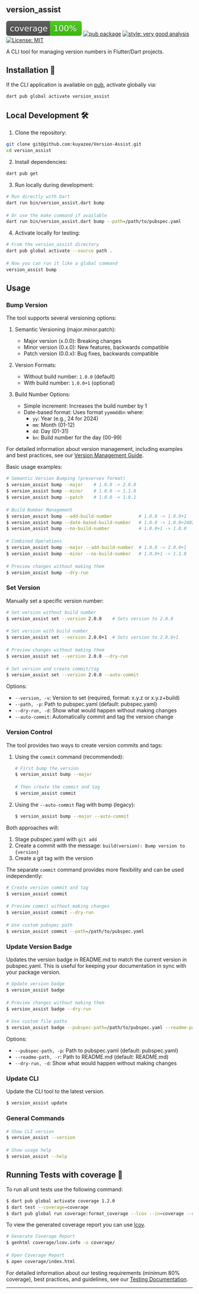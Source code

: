 ## version_assist

![coverage][coverage_badge]
[![pub package][pub_version_badge]][pub_package_link]
[![style: very good analysis][very_good_analysis_badge]][very_good_analysis_link]
[![License: MIT][license_badge]][license_link]

A CLI tool for managing version numbers in Flutter/Dart projects.

## Installation 🚀

If the CLI application is available on [pub](https://pub.dev), activate globally via:

```sh
dart pub global activate version_assist
```

## Local Development 🛠️

1. Clone the repository:

```sh
git clone git@github.com:kuyazee/Version-Assist.git
cd version_assist
```

2. Install dependencies:

```sh
dart pub get
```

3. Run locally during development:

```sh
# Run directly with Dart
dart run bin/version_assist.dart bump

# Or use the make command if available
dart run bin/version_assist.dart bump --path=/path/to/pubspec.yaml
```

4. Activate locally for testing:

```sh
# From the version_assist directory
dart pub global activate --source path .

# Now you can run it like a global command
version_assist bump
```

## Usage

### Bump Version

The tool supports several versioning options:

1. Semantic Versioning (major.minor.patch):

   - Major version (x.0.0): Breaking changes
   - Minor version (0.x.0): New features, backwards compatible
   - Patch version (0.0.x): Bug fixes, backwards compatible

2. Version Formats:

   - Without build number: `1.0.0` (default)
   - With build number: `1.0.0+1` (optional)

3. Build Number Options:
   - Simple increment: Increases the build number by 1
   - Date-based format: Uses format `yymmddbn` where:
     - `yy`: Year (e.g., 24 for 2024)
     - `mm`: Month (01-12)
     - `dd`: Day (01-31)
     - `bn`: Build number for the day (00-99)

For detailed information about version management, including examples and best practices, see our [Version Management Guide](docs/version_management.md).

Basic usage examples:

```sh
# Semantic Version Bumping (preserves format)
$ version_assist bump --major    # 1.0.0 -> 2.0.0
$ version_assist bump --minor    # 1.0.0 -> 1.1.0
$ version_assist bump --patch    # 1.0.0 -> 1.0.1

# Build Number Management
$ version_assist bump --add-build-number          # 1.0.0 -> 1.0.0+1
$ version_assist bump --date-based-build-number   # 1.0.0 -> 1.0.0+24020800
$ version_assist bump --no-build-number           # 1.0.0+1 -> 1.0.0

# Combined Operations
$ version_assist bump --major --add-build-number  # 1.0.0 -> 2.0.0+1
$ version_assist bump --minor --no-build-number   # 1.0.0+1 -> 1.1.0

# Preview changes without making them
$ version_assist bump --dry-run
```

### Set Version

Manually set a specific version number:

```sh
# Set version without build number
$ version_assist set --version 2.0.0    # Sets version to 2.0.0

# Set version with build number
$ version_assist set --version 2.0.0+1  # Sets version to 2.0.0+1

# Preview changes without making them
$ version_assist set --version 2.0.0 --dry-run

# Set version and create commit/tag
$ version_assist set --version 2.0.0 --auto-commit
```

Options:

- `--version, -v`: Version to set (required, format: x.y.z or x.y.z+build)
- `--path, -p`: Path to pubspec.yaml (default: pubspec.yaml)
- `--dry-run, -d`: Show what would happen without making changes
- `--auto-commit`: Automatically commit and tag the version change

### Version Control

The tool provides two ways to create version commits and tags:

1. Using the `commit` command (recommended):

   ```sh
   # First bump the version
   $ version_assist bump --major

   # Then create the commit and tag
   $ version_assist commit
   ```

2. Using the `--auto-commit` flag with bump (legacy):
   ```sh
   $ version_assist bump --major --auto-commit
   ```

Both approaches will:

1. Stage pubspec.yaml with `git add`
2. Create a commit with the message: `build(version): Bump version to {version}`
3. Create a git tag with the version

The separate `commit` command provides more flexibility and can be used independently:

```sh
# Create version commit and tag
$ version_assist commit

# Preview commit without making changes
$ version_assist commit --dry-run

# Use custom pubspec path
$ version_assist commit --path=/path/to/pubspec.yaml
```

### Update Version Badge

Updates the version badge in README.md to match the current version in pubspec.yaml. This is useful for keeping your documentation in sync with your package version.

```sh
# Update version badge
$ version_assist badge

# Preview changes without making them
$ version_assist badge --dry-run

# Use custom file paths
$ version_assist badge --pubspec-path=/path/to/pubspec.yaml --readme-path=/path/to/README.md
```

Options:

- `--pubspec-path, -p`: Path to pubspec.yaml (default: pubspec.yaml)
- `--readme-path, -r`: Path to README.md (default: README.md)
- `--dry-run, -d`: Show what would happen without making changes

### Update CLI

Update the CLI tool to the latest version.

```sh
$ version_assist update
```

### General Commands

```sh
# Show CLI version
$ version_assist --version

# Show usage help
$ version_assist --help
```

## Running Tests with coverage 🧪

To run all unit tests use the following command:

```sh
$ dart pub global activate coverage 1.2.0
$ dart test --coverage=coverage
$ dart pub global run coverage:format_coverage --lcov --in=coverage --out=coverage/lcov.info
```

To view the generated coverage report you can use [lcov](https://github.com/linux-test-project/lcov).

```sh
# Generate Coverage Report
$ genhtml coverage/lcov.info -o coverage/

# Open Coverage Report
$ open coverage/index.html
```

For detailed information about our testing requirements (minimum 80% coverage), best practices, and guidelines, see our [Testing Documentation](docs/testing.md).

---

[coverage_badge]: coverage_badge.svg
[pub_version_badge]: https://img.shields.io/badge/pub-v1.3.4-blue
[pub_package_link]: https://pub.dev/packages/version_assist
[license_badge]: https://img.shields.io/badge/license-MIT-blue.svg
[license_link]: https://opensource.org/licenses/MIT
[very_good_analysis_badge]: https://img.shields.io/badge/style-very_good_analysis-B22C89.svg
[very_good_analysis_link]: https://pub.dev/packages/very_good_analysis
[very_good_cli_link]: https://github.com/VeryGoodOpenSource/very_good_cli
